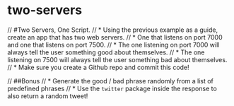 # two-servers

// #Two Servers, One Script.
// * Using the previous example as a guide, create an app that has two web servers.
// * One that listens on port 7000 and one that listens on port 7500.
// * The one listening on port 7000 will always tell the user something good about themselves.
// * The one listening on 7500 will always tell the user something bad about themselves.
// * Make sure you create a Github repo and commit this code!

// ##Bonus
// * Generate the good / bad phrase randomly from a list of predefined phrases
// * Use the `twitter` package inside the response to also return a random tweet!